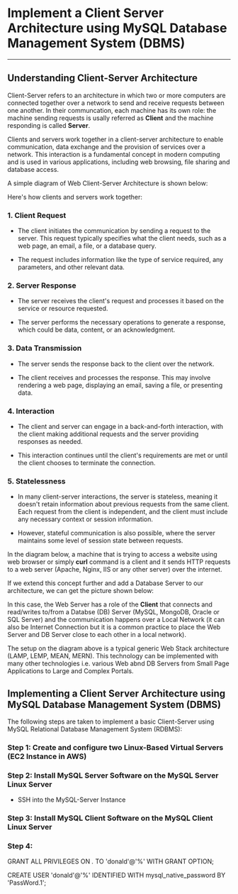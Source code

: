 # Implement a Client Server Architecture using MySQL Database Management System (DBMS)
___
## Understanding Client-Server Architecture
Client-Server refers to an architecture in which two or more computers are connected together over a network to send and receive requests between one another. In their communcation, each machine has its own role: the machine sending requests is usally referred as **Client** and the machine responding is called **Server**.

Clients and servers work together in a client-server architecture to enable communication, data exchange and the provision of services over a network. This interaction is a fundamental concept in modern computing and is used in various applications, including web browsing, file sharing and database access. 

A simple diagram of Web Client-Server Architecture is shown below:

Here's how clients and servers work together:

### 1. Client Request
* The client initiates the communication by sending a request to the server. This request typically specifies what the client needs, such as a web page, an email, a file, or a database query.

* The request includes information like the type of service required, any parameters, and other relevant data.

### 2. Server Response
* The server receives the client's request and processes it based on the service or resource requested.

* The server performs the necessary operations to generate a response, which could be data, content, or an acknowledgment.

### 3. Data Transmission
* The server sends the response back to the client over the network.

* The client receives and processes the response. This may involve rendering a web page, displaying an email, saving a file, or presenting data.

### 4. Interaction
* The client and server can engage in a back-and-forth interaction, with the client making additional requests and the server providing responses as needed.

* This interaction continues until the client's requirements are met or until the client chooses to terminate the connection.

### 5. Statelessness
* In many client-server interactions, the server is stateless, meaning it doesn't retain information about previous requests from the same client. Each request from the client is independent, and the client must include any necessary context or session information.

* However, stateful communication is also possible, where the server maintains some level of session state between requests.

In the diagram below, a machine that is trying to access a website using web browser or simply **curl** command is a client and it sends HTTP requests to a web server (Apache, Nginx, IIS or any other server) over the internet.

If we extend this concept further and add a Database Server to our architecture, we can get the picture shown below:

In this case, the Web Server has a role of the **Client** that connects and read/writes to/from a Databse (DB) Server (MySQL, MongoDB, Oracle or SQL Server) and the communication happens over a Local Network (it can also be Internet Connection but it is a common practice to place the Web Server and DB Server close to each other in a local network).

The setup on the diagram above is a typical generic Web Stack architecture (LAMP, LEMP, MEAN, MERN). This technology can be implemented with many other technologies i.e. various Web abnd DB Servers from Small Page Applications to Large and Complex Portals.


## Implementing a Client Server Architecture using MySQL Database Management System (DBMS)

The following steps are taken to implement a basic Client-Server using MySQL Relational Database Management System (RDBMS):

### Step 1: Create and configure two Linux-Based Virtual Servers (EC2 Instance in AWS)

### Step 2: Install MySQL Server Software on the MySQL Server Linux Server
* SSH into the MySQL-Server Instance

### Step 3: Install MySQL Client Software on the MySQL Client Linux Server

### Step 4:
GRANT ALL PRIVILEGES ON *.* TO 'donald'@'%' WITH GRANT OPTION;

CREATE USER 'donald'@'%' IDENTIFIED WITH mysql_native_password BY 'PassWord.1';

